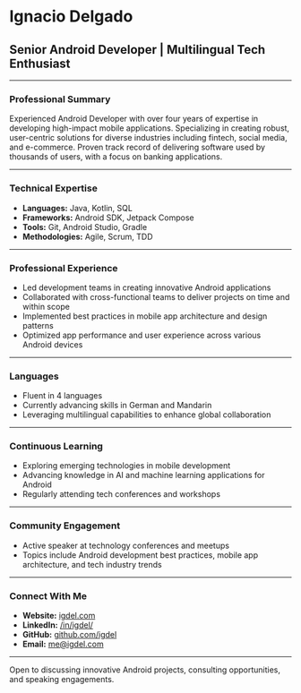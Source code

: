 # Ignacio Delgado

## Senior Android Developer | Multilingual Tech Enthusiast

---

### Professional Summary

Experienced Android Developer with over four years of expertise in developing high-impact mobile applications. Specializing in creating robust, user-centric solutions for diverse industries including fintech, social media, and e-commerce. Proven track record of delivering software used by thousands of users, with a focus on banking applications.

---

### Technical Expertise

- **Languages:** Java, Kotlin, SQL
- **Frameworks:** Android SDK, Jetpack Compose
- **Tools:** Git, Android Studio, Gradle
- **Methodologies:** Agile, Scrum, TDD

---

### Professional Experience

- Led development teams in creating innovative Android applications
- Collaborated with cross-functional teams to deliver projects on time and within scope
- Implemented best practices in mobile app architecture and design patterns
- Optimized app performance and user experience across various Android devices

---

### Languages

- Fluent in 4 languages
- Currently advancing skills in German and Mandarin
- Leveraging multilingual capabilities to enhance global collaboration

---

### Continuous Learning

- Exploring emerging technologies in mobile development
- Advancing knowledge in AI and machine learning applications for Android
- Regularly attending tech conferences and workshops

---

### Community Engagement

- Active speaker at technology conferences and meetups
- Topics include Android development best practices, mobile app architecture, and tech industry trends

---

### Connect With Me

- **Website:** [igdel.com](https://igdel.com)
- **LinkedIn:** [/in/igdel/](https://www.linkedin.com/in/igdel/)
- **GitHub:** [github.com/igdel](https://github.com/igdel)
- **Email:** [me@igdel.com](me@igdel.com)

---

Open to discussing innovative Android projects, consulting opportunities, and speaking engagements.
